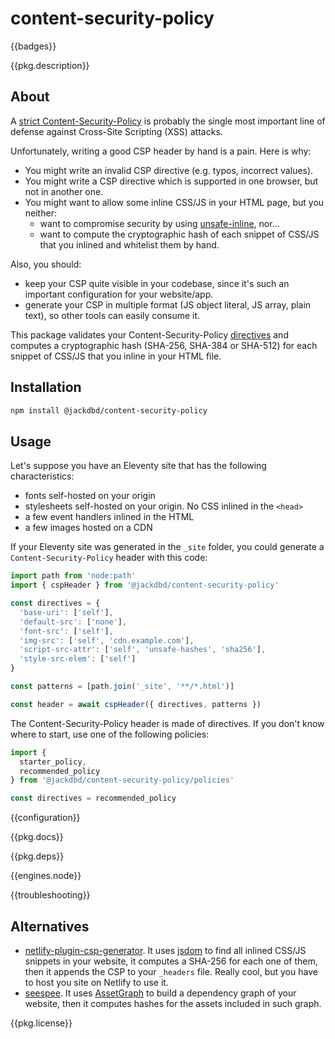 # content-security-policy

{{badges}}

{{pkg.description}}

<!-- toc -->

## About

A [strict Content-Security-Policy](https://web.dev/articles/strict-csp) is probably the single most important line of defense against Cross-Site Scripting (XSS) attacks.

Unfortunately, writing a good CSP header by hand is a pain. Here is why:

- You might write an invalid CSP directive (e.g. typos, incorrect values).
- You might write a CSP directive which is supported in one browser, but not in another one.
- You might want to allow some inline CSS/JS in your HTML page, but you neither:
  - want to compromise security by using [unsafe-inline](https://content-security-policy.com/unsafe-inline/), nor...
  - want to compute the cryptographic hash of each snippet of CSS/JS that you inlined and whitelist them by hand.

Also, you should:

- keep your CSP quite visible in your codebase, since it's such an important configuration for your website/app.
- generate your CSP in multiple format (JS object literal, JS array, plain text), so other tools can easily consume it.

This package validates your Content-Security-Policy [directives](https://developer.mozilla.org/en-US/docs/Web/HTTP/Headers/Content-Security-Policy#directives) and computes a cryptographic hash (SHA-256, SHA-384 or SHA-512) for each snippet of CSS/JS that you inline in your HTML file.

## Installation

```sh
npm install @jackdbd/content-security-policy
```

## Usage

Let's suppose you have an Eleventy site that has the following characteristics:

- fonts self-hosted on your origin
- stylesheets self-hosted on your origin. No CSS inlined in the `<head>`
- a few event handlers inlined in the HTML
- a few images hosted on a CDN

If your Eleventy site was generated in the `_site` folder, you could generate a `Content-Security-Policy` header with this code:

```js
import path from 'node:path'
import { cspHeader } from '@jackdbd/content-security-policy'

const directives = {
  'base-uri': ['self'],
  'default-src': ['none'],
  'font-src': ['self'],
  'img-src': ['self', 'cdn.example.com'],
  'script-src-attr': ['self', 'unsafe-hashes', 'sha256'],
  'style-src-elem': ['self']
}

const patterns = [path.join('_site', '**/*.html')]

const header = await cspHeader({ directives, patterns })
```

The Content-Security-Policy header is made of directives. If you don't know where to start, use one of the following policies:

```js
import {
  starter_policy,
  recommended_policy
} from '@jackdbd/content-security-policy/policies'

const directives = recommended_policy
```

{{configuration}}

{{pkg.docs}}

{{pkg.deps}}

{{engines.node}}

{{troubleshooting}}

## Alternatives

- [netlify-plugin-csp-generator](https://github.com/MarcelloTheArcane/netlify-plugin-csp-generator). It uses [jsdom](https://github.com/jsdom/jsdom) to find all inlined CSS/JS snippets in your website, it computes a SHA-256 for each one of them, then it appends the CSP to your `_headers` file. Really cool, but you have to host you site on Netlify to use it.
- [seespee](https://github.com/papandreou/seespee). It uses [AssetGraph](https://github.com/assetgraph/assetgraph) to build a dependency graph of your website, then it computes hashes for the assets included in such graph.

{{pkg.license}}
